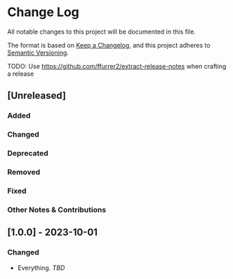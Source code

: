 # Change Log

All notable changes to this project will be documented in this file.

The format is based on [Keep a Changelog](https://keepachangelog.com/en/1.0.0/),
and this project adheres to [Semantic Versioning](https://semver.org/spec/v2.0.0.html).

TODO: Use https://github.com/ffurrer2/extract-release-notes when crafting a release

## [Unreleased]

### Added

### Changed

### Deprecated

### Removed

### Fixed

### Other Notes & Contributions

## [1.0.0] - 2023-10-01

### Changed

- Everything. _TBD_
